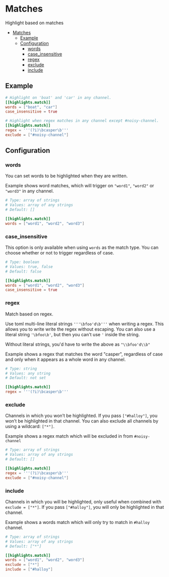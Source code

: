 # Matches

Highlight based on matches

- [Matches](#matches)
  - [Example](#example)
  - [Configuration](#configuration)
    - [words](#words)
    - [case\_insensitive](#case_insensitive)
    - [regex](#regex)
    - [exclude](#exclude)
    - [include](#include)

## Example

```toml
# Highlight on 'boat' and 'car' in any channel.
[[highlights.match]]
words = ["boat", "car"]
case_insensitive = true

# Highlight when regex matches in any channel except #noisy-channel.
[[highlights.match]]
regex = '''(?i)\bcasper\b'''
exclude = ["#noisy-channel"]
```

## Configuration

### words

You can set words to be highlighted when they are written.

Example shows word matches, which will trigger on `"word1"`, `"word2"` or `"word3"` in any channel.

```toml
# Type: array of strings
# Values: array of any strings
# Default: []

[[highlights.match]]
words = ["word1", "word2", "word3"]
```

### case_insensitive

This option is only available when using `words` as the match type.
You can choose whether or not to trigger regardless of case.

```toml
# Type: boolean
# Values: true, false
# Default: false

[[highlights.match]]
words = ["word1", "word2", "word3"]
case_insensitive = true
```

### regex

Match based on regex.

<div class="warning">

Use toml multi-line literal strings `'''\bfoo'd\b'''` when writing a regex. This allows you to write write the regex without
escaping. You can also use a literal string `'\bfoo\b'`, but then you can't use `'` inside the string.

Without literal strings, you'd have to write the above as `"\\bfoo'd\\b"`

</div>

Example shows a regex that matches the word "casper", regardless of case and only when it appears as a whole word in any channel.

```toml
# Type: string
# Values: any string
# Default: not set

[[highlights.match]]
regex = '''(?i)\bcasper\b'''
```

### exclude

Channels in which you won’t be highlighted.
If you pass `["#halloy"]`, you won’t be highlighted in that channel. You can also exclude all channels by using a wildcard: `["*"]`.

Example shows a regex match which will be excluded in from `#noisy-channel`

```toml
# Type: array of strings
# Values: array of any strings
# Default: []

[[highlights.match]]
regex = '''(?i)\bcasper\b'''
exclude = ["#noisy-channel"]
```

### include

Channels in which you will be highlighted, only useful when combined with `exclude = ["*"]`.
If you pass `["#halloy"]`, you will only be highlighted in that channel.

Example shows a words match which will only try to match in `#halloy` channel.

```toml
# Type: array of strings
# Values: array of any strings
# Default: ["*"]

[[highlights.match]]
words = ["word1", "word2", "word3"]
exclude = ["*"]
include = ["#halloy"]
```
